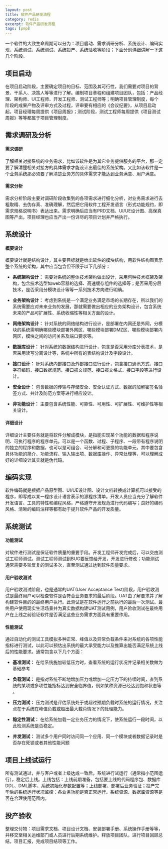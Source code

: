 ```yaml
---
layout: post
title: 软件产品研发流程
category: redis
excerpt: 软件产品研发流程
tags: [pmp]
---
```


一个软件的大致生命周期可以分为：项目启动、需求调研分析、系统设计、编码实现、系统测试、系统测试、系统投产、系统验收等阶段；下面分别详细讲解一下这几个阶段。


## 项目启动
在项目启动阶段，主要确定项目的目标、范围及其可行性，我们需要对项目的背景、干系人、决策人等等进行了解。编制项目章程和组建项目团队，包括：产品经理、架构师、UI工程师、开发工程师、测试工程师等；明确项目管理制度，每个阶段的成果产物及评审方式及过程，评审要有相应的《会议纪要》，从项目启动起，项目经理每周提供《项目周报》；测试阶段，测试工程师每周提供《项目测试周报》等等都属于项目管理制度。

## 需求调研及分析
#### 需求调研
了解相关对接系统的业务需求，比如该软件是为其它业务提供服务的平台，那一定要了解清楚相关对接方的具体需求才能设计出最佳的系统架构。又比如该软件是一个业务系统那必须要了解清楚业务方的具体需求才能达到业务满意、用户满意。

#### 需求分析
需求分析阶段主要对调研阶段收集到的各项需求进行细化分析，对业务需求进行去粗取精、去伪存真、准确理解，然后把它用软件工程开发语言（形式功能规约，即需求规格说明书）表达出来。需求明确后应当有PRD文档、UI/UE设计图、高保真图等产出，项目经理也应当产出一份详尽的项目计划并严格执行。

## 系统设计
#### 概要设计
概要设计就是结构设计，其主要目标就是给出软件的模块结构，用软件结构图表示整个系统的架构，其中应当包含但不限于以下几部分：
- **系统架构设计：** 需要对系统的整体技术架构做出设计，采用何种技术框架及架构，包含技术选型如web容器的选择、高速缓存组件的选择等；是否采用分层技术，是否采用分模块设计等等一系列技术方向进行明确。

- **业务架构设计：** 考虑到系统是一个满足业务满足市场的长期存在，所以我们的系统需要应对未来业务的发展，那就需要做出相应的业务架构设计，包含系统未来的产品可扩展性、系统收缩性等相关方面的设计。

- **网络架构设计：** 针对系统的网络结构进行设计，是部署在内网还是外网，分模块的系统需明确哪些模块部署外网区、哪些模块部署DMZ区、哪些模块部署内网区，模块之间的访问关系及端口要求等。

- **数据库设计：** 针对系统的数据结构进行设计，包含是否采用分库分表技术，是否采用读写分离设计等，系统中所有的表结构设计及字段设计。

- **接口设计：** 针对系统内部接口及外部接口进行设计，包含接口通讯方式、接口字符编码、接口数据规范、接口报文规范、接口报文格式、接口字段等进行设计。

- **安全设计：** 包含数据的传输与存储安全、安全认证方式、数据的加解密签名验签方式、共计及防范方案等进行相应设计。

- **非功能设计：** 主要包含系统性能、可靠性、可用性、可扩展性、可维护性等相关设计。

#### 详细设计

详细设计主要任务就是将软件分解成模块，是指能实现某个功能的数据和程序说明、可执行程序的程序单元。可以是一个函数、过程、子程序、一段带有程序说明的独立的程序和数据，也可以是可组合、可分解和可更换的功能单元，其中要包含具体功能的简介、功能流程、输入输出项、数据库操作、异常处理等，可以理解成好的详细设计其实就是伪代码。

## 编码实现

软件编码就是根据产品原型图、UI/UE设计图、设计文档转换成计算机可以接受的程序，即写成以某一程序设计语言表示的源程序清单。开发人员应当充分了解软件开发语言、工具的特性和编程风格，严格遵守开发规范进行代码编写；良好的编码风格、清晰的编码注释等都有助于提升软件产品的开发质量。

## 系统测试
#### 功能测试
对软件进行测试是保证软件质量的重要手段。开发工程师开发完成后，可以交由测试工程师测试。测试工程师测试到BUG要反馈给开发，开发进行修改；功能测试通常需要多轮反复的测试多次，直至测试通过达到软件质量要求。

#### 用户验收测试
用户验收测试阶段，也是通常的UAT(User Acceptance Test)阶段，用户验收测试是最终用户可以检查软件是否符合业务要求的最后阶段。UAT由了解要求并了解构建软件目的的最终用户执行。此测试是在软件运行之前执行的最后一次测试。最终用户使用现实生活场景并为真实数据构建UAT测试用例，用户验收测试在最终用户在上线之前验证软件是否满足这些业务需求方面具有重要作用。

#### 性能测试
通过自动化的测试工具模拟多种正常、峰值以及异常负载条件来对系统的各项性能指标进行测试，以此可以预估出系统的最大承受能力以及推算出能否满足系统上线后的性能要求。通常包含以下几个方面：

- **基准测试：** 在给系统施加较低压力时，查看系统的运行状况并记录相关数做为基础参考

- **负载测试：** 是指对系统不断地增加压力或增加一定压力下的持续时间，直到系统的某项或多项性能指标达到安全临界值，例如某种资源已经达到饱和状态等 。

- **压力测试：** 压力测试是评估系统处于或超过预期负载时系统的运行情况，关注点在于系统在峰值负载或超出最大载荷情况下的处理能力。

- **稳定性测试：** 在给系统加载一定业务压力的情况下，使系统运行一段时间，以此检测系统是否稳定。

- **并发测试：** 测试多个用户同时访问同一个应用、同一个模块或者数据记录时是否存在死锁或者其他性能问题

## 项目上线试运行

所有测试通过，并与客户或者上级达成一致后，系统进行试运行（通常指小范围运行），稳定后上线。上线包括：上线前期准备，包括要上线的代码程序包、数据库DDL、DML脚本、系统初始化参数配置等；上线部署、部署后业务验证；投产完毕后的系统运行状况监控：各业务功能是否正常运行、系统资源、数据库资源等是否在合理使用范围内。

## 投产验收

整理交付物：项目需求文档、项目设计文档、安装部署手册、系统操作手册等等，并移交至相关运维部门或人员进行后期系统维护。释放项目团队，进行项目回顾总结，项目汇报，完成项目结项等工作。
